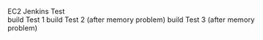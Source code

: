EC2 Jenkins Test
<br>
build Test 1
build Test 2 (after memory problem)
build Test 3 (after memory problem)
